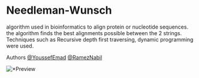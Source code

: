 # Needleman-Wunsch
algorithm used in bioinformatics to align protein or nucleotide sequences. the algorithm finds the best alignments possible between the 2 strings. Techniques such as Recursive depth first traversing, dynamic programming were used.

Authors
[@YoussefEmad](https://github.com/YoussefEmad99)
[@RamezNabil](https://github.com/RamezNabil)


![*Preview](https://user-images.githubusercontent.com/49645682/118136617-981f7780-b404-11eb-8c9f-583cb04934f0.png)
